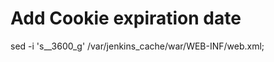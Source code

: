 # Add Cookie expiration date
sed -i 's_<!-- See https://www.owasp.org/index.php/HttpOnly for the discussion of this topic in OWASP -->_<max-age>3600</max-age>_g' /var/jenkins_cache/war/WEB-INF/web.xml;
